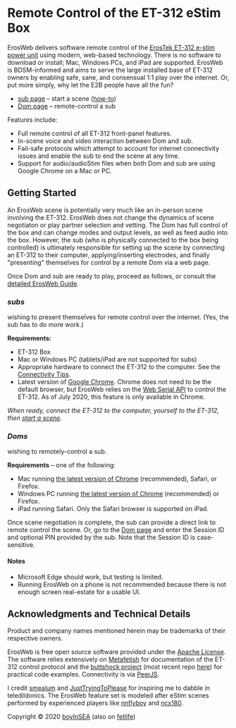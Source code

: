 # Remote Control of the ET-312 eStim Box

ErosWeb delivers software remote control of the [ErosTek ET-312 e-stim power unit](https://erostek.com/products/et312b-digital-power-unit) using modern, web-based technology.  There is no software to download or install; Mac, Windows PCs, and iPad are supported.  ErosWeb is BDSM-informed and aims to serve the large installed base of ET-312 owners by enabling safe, sane, and consensual 1:1 play over the internet.  Or, put more simply, why let the E2B people have all the fun?

* [sub page](/sub.html) – start a scene ([how-to](#subs))
* [Dom page](/Dom.html) – remote-control a sub

Features include:
* Full remote control of all ET-312 front-panel features.
* In-scene voice and video interaction between Dom and sub.
* Fail-safe protocols which attempt to account for internet connectivity issues and enable the sub to end the scene at any time.
* Support for audio/audioStim files when both Dom and sub are using Google Chrome on a Mac or PC.

## Getting Started
An ErosWeb scene is potentially very much like an in-person scene involving the ET-312.  ErosWeb does not change the dynamics of scene negotiaton or play partner selection and vetting.  The Dom has full control of the box and can change modes and output levels, as well as feed audio into the box.  However, the sub (who is physically connected to the box being controlled) is ultimately responsible for setting up the scene by connecting an ET-312 to their computer, applying/inserting electrodes, and finally "presenting" themselves for control by a remote Dom via a web page.

Once Dom and sub are ready to play, proceed as follows, or consult the [detailed ErosWeb Guide](/ErosWeb/documentation.html).

[chrome]: https://www.google.com/chrome/

### _subs_
wishing to present themselves for remote control over the internet. (Yes, the sub has to do more work.)

**Requirements:**
- ET-312 Box
- Mac or Windows PC (tablets/iPad are not supported for subs)
- Appropriate hardware to connect the ET-312 to the computer.  See the [Connectivity Tips](/ErosWeb/documentation.html#physically-connecting-the-et-312).
- Latest version of [Google Chrome][chrome].  Chrome does not need to be the default browser, but ErosWeb relies on the [Web Serial API](https://github.com/WICG/serial/blob/gh-pages/EXPLAINER.md) to control the ET-312.  As of July 2020, this feature is only available in Chrome.

*When ready, connect the ET-312 to the computer, yourself to the ET-312, then [start a scene](/sub.html).*

### _Doms_
wishing to remotely-control a sub.

**Requirements** – one of the following:
- Mac running [the latest version of Chrome][chrome] (recommended), Safari, or Firefox.
- Windows PC running [the latest version of Chrome][chrome] (recommended) or Firefox.
- iPad running Safari.  Only the Safari browser is supported on iPad.

Once scene negotiation is complete, the sub can provide a direct link to remote control the scene.  Or, go to the [Dom page](/Dom.html) and enter the Session ID and optional PIN provided by the sub.  Note that the Session ID is case-sensitive.

#### Notes
* Microsoft Edge should work, but testing is limited.
* Running ErosWeb on a phone is not recommended because there is not enough screen real-estate for a usable UI.

## Acknowledgments and Technical Details

Product and company names mentioned herein may be trademarks of their respective owners.

ErosWeb is free open source software provided under the [Apache License](http://www.apache.org/licenses/LICENSE-2.0). The software relies extensively on [Metafetish](https://stpihkal.docs.buttplug.io/hardware/erostek-et312b.html) for documentation of the ET-312 control protocol and the [buttshock project](https://github.com/buttshock) (most recent repo [here](https://github.com/nannook206/buttshock-py)) for practical code examples.  Connectivity is via [PeerJS](https://peerjs.com).

I credit [smealum](https://www.youtube.com/watch?v=CsQ2VWEfduM) and [JustTryingToPlease](https://www.recon.com/JustTryingToPlease) for inspiring me to dabble in teledildonics.  The ErosWeb feature set is modeled after eStim scenes performed by experienced players like [nnflyboy]( https://www.recon.com/nnflyboy) and [ncx180](https://www.recon.com/ncx180).

Copyright :copyright: 2020 [boyInSEA](https://www.recon.com/boyinsea) (also on [fetlife](https://fetlife.com/users/763523))
